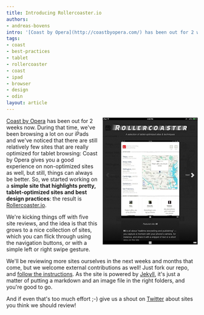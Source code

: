 ```yaml
---
title: Introducing Rollercoaster.io
authors:
- andreas-bovens
intro: '[Coast by Opera](http://coastbyopera.com/) has been out for 2 weeks now. During that time, we’ve been browsing a lot on our iPads and we’ve noticed that there are still relatively few sites that are really optimized for tablet browsing: Coast by Opera gives you a good experience on non-optimized sites as well, but still, things can always be better. So, we started working on a **simple site that highlights pretty, tablet-optimized sites and best design practices:** the result is [Rollercoaster.io](http://rollercoaster.io/).'
tags:
- coast
- best-practices
- tablet
- rollercoaster
- coast
- ipad
- browser
- design
- odin
layout: article
---
```

<p style="float: right; margin: 0 0 0.5em 1em"><a href="http://rollercoaster.io/"><img src="/blog/introducing-rollercoaster-io/rollercoaster-250.jpg" alt="Rollercoaster screenshot" /></a></p>

<p><a href="http://coastbyopera.com/">Coast by Opera</a> has been out for 2 weeks now. During that time, we&#39;ve been browsing a lot on our iPads and we&#39;ve noticed that there are still relatively few sites that are really optimized for tablet browsing: Coast by Opera gives you a good experience on non-optimized sites as well, but still, things can always be better. So, we started working on a <strong>simple site that highlights pretty, tablet-optimized sites and best design practices</strong>: the result is <a href="http://rollercoaster.io/">Rollercoaster.io</a>.</p>

<p>We&#39;re kicking things off with five site reviews, and the idea is that this grows to a nice collection of sites, which you can flick through using the navigation buttons, or with a simple left or right swipe gesture.</p>

<p>We&#39;ll be reviewing more sites ourselves in the next weeks and months that come, but we welcome external contributions as well! Just fork our repo, and <a href="https://github.com/operasoftware/rollercoaster/blob/master/README.md">follow the instructions</a>. As the site is powered by <a href="http://jekyllrb.com">Jekyll</a>, it&#39;s just a matter of putting a markdown and an image file in the right folders, and you&#39;re good to go.</p>

<p>And if even that&#39;s too much effort ;-) give us a shout on <a href="https://twitter.com/odevrel">Twitter</a> about sites you think we should review!</p>
